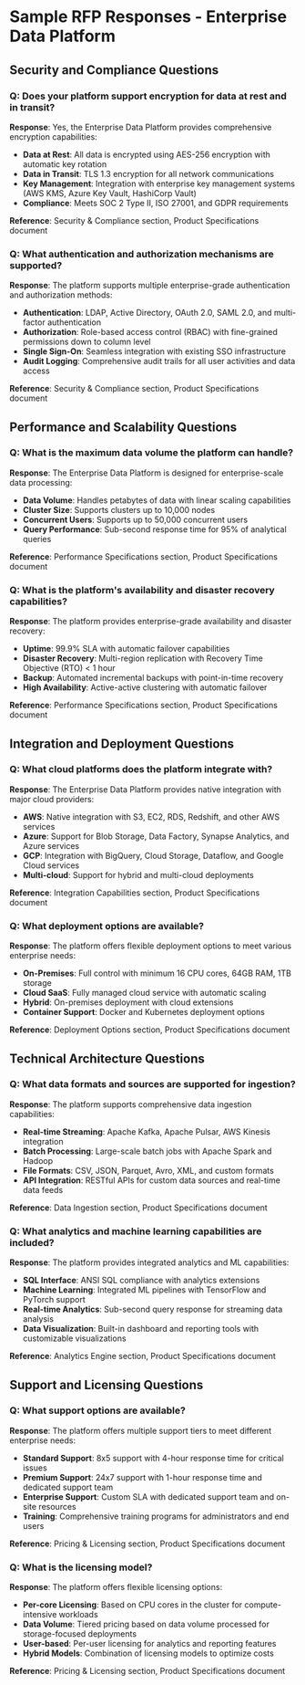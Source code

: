 # Sample RFP Responses - Enterprise Data Platform

## Security and Compliance Questions

### Q: Does your platform support encryption for data at rest and in transit?
**Response**: Yes, the Enterprise Data Platform provides comprehensive encryption capabilities:

- **Data at Rest**: All data is encrypted using AES-256 encryption with automatic key rotation
- **Data in Transit**: TLS 1.3 encryption for all network communications
- **Key Management**: Integration with enterprise key management systems (AWS KMS, Azure Key Vault, HashiCorp Vault)
- **Compliance**: Meets SOC 2 Type II, ISO 27001, and GDPR requirements

**Reference**: Security & Compliance section, Product Specifications document

### Q: What authentication and authorization mechanisms are supported?
**Response**: The platform supports multiple enterprise-grade authentication and authorization methods:

- **Authentication**: LDAP, Active Directory, OAuth 2.0, SAML 2.0, and multi-factor authentication
- **Authorization**: Role-based access control (RBAC) with fine-grained permissions down to column level
- **Single Sign-On**: Seamless integration with existing SSO infrastructure
- **Audit Logging**: Comprehensive audit trails for all user activities and data access

**Reference**: Security & Compliance section, Product Specifications document

## Performance and Scalability Questions

### Q: What is the maximum data volume the platform can handle?
**Response**: The Enterprise Data Platform is designed for enterprise-scale data processing:

- **Data Volume**: Handles petabytes of data with linear scaling capabilities
- **Cluster Size**: Supports clusters up to 10,000 nodes
- **Concurrent Users**: Supports up to 50,000 concurrent users
- **Query Performance**: Sub-second response time for 95% of analytical queries

**Reference**: Performance Specifications section, Product Specifications document

### Q: What is the platform's availability and disaster recovery capabilities?
**Response**: The platform provides enterprise-grade availability and disaster recovery:

- **Uptime**: 99.9% SLA with automatic failover capabilities
- **Disaster Recovery**: Multi-region replication with Recovery Time Objective (RTO) < 1 hour
- **Backup**: Automated incremental backups with point-in-time recovery
- **High Availability**: Active-active clustering with automatic failover

**Reference**: Performance Specifications section, Product Specifications document

## Integration and Deployment Questions

### Q: What cloud platforms does the platform integrate with?
**Response**: The Enterprise Data Platform provides native integration with major cloud providers:

- **AWS**: Native integration with S3, EC2, RDS, Redshift, and other AWS services
- **Azure**: Support for Blob Storage, Data Factory, Synapse Analytics, and Azure services
- **GCP**: Integration with BigQuery, Cloud Storage, Dataflow, and Google Cloud services
- **Multi-cloud**: Support for hybrid and multi-cloud deployments

**Reference**: Integration Capabilities section, Product Specifications document

### Q: What deployment options are available?
**Response**: The platform offers flexible deployment options to meet various enterprise needs:

- **On-Premises**: Full control with minimum 16 CPU cores, 64GB RAM, 1TB storage
- **Cloud SaaS**: Fully managed cloud service with automatic scaling
- **Hybrid**: On-premises deployment with cloud extensions
- **Container Support**: Docker and Kubernetes deployment options

**Reference**: Deployment Options section, Product Specifications document

## Technical Architecture Questions

### Q: What data formats and sources are supported for ingestion?
**Response**: The platform supports comprehensive data ingestion capabilities:

- **Real-time Streaming**: Apache Kafka, Apache Pulsar, AWS Kinesis integration
- **Batch Processing**: Large-scale batch jobs with Apache Spark and Hadoop
- **File Formats**: CSV, JSON, Parquet, Avro, XML, and custom formats
- **API Integration**: RESTful APIs for custom data sources and real-time data feeds

**Reference**: Data Ingestion section, Product Specifications document

### Q: What analytics and machine learning capabilities are included?
**Response**: The platform provides integrated analytics and ML capabilities:

- **SQL Interface**: ANSI SQL compliance with analytics extensions
- **Machine Learning**: Integrated ML pipelines with TensorFlow and PyTorch support
- **Real-time Analytics**: Sub-second query response for streaming data analysis
- **Data Visualization**: Built-in dashboard and reporting tools with customizable visualizations

**Reference**: Analytics Engine section, Product Specifications document

## Support and Licensing Questions

### Q: What support options are available?
**Response**: The platform offers multiple support tiers to meet different enterprise needs:

- **Standard Support**: 8x5 support with 4-hour response time for critical issues
- **Premium Support**: 24x7 support with 1-hour response time and dedicated support team
- **Enterprise Support**: Custom SLA with dedicated support team and on-site resources
- **Training**: Comprehensive training programs for administrators and end users

**Reference**: Pricing & Licensing section, Product Specifications document

### Q: What is the licensing model?
**Response**: The platform offers flexible licensing options:

- **Per-core Licensing**: Based on CPU cores in the cluster for compute-intensive workloads
- **Data Volume**: Tiered pricing based on data volume processed for storage-focused deployments
- **User-based**: Per-user licensing for analytics and reporting features
- **Hybrid Models**: Combination of licensing models to optimize costs

**Reference**: Pricing & Licensing section, Product Specifications document

